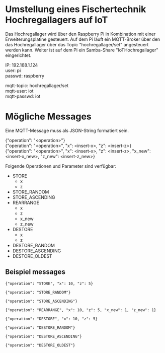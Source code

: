 # Umstellung eines Fischertechnik Hochregallagers auf IoT

Das Hochregallager wird über den Raspberry Pi in Kombination mit einer Erweiterungsplatine gesteuert.
Auf dem Pi läuft ein MQTT-Broker über den das Hochregallager über das Topic "hochregallager/set" angesteuert werden kann. 
Weiter ist auf dem Pi ein Samba-Share "IoTHochregallager" eingerichtet. 

IP: 192.168.1.124  
user: pi  
passwd: raspberry

mqtt-topic: hochregallager/set  
mqtt-user: iot  
mqtt-passwd: iot


# Mögliche Messages

Eine MQTT-Message muss als JSON-String formatiert sein.

{"operation": "\<operation>"}  
{"operation": "\<operation>", "x": \<insert-x>, "z": \<insert-z>}  
{"operation": "\<operation>", "x": \<insert-x>, "z": \<insert-z>, "x_new": \<insert-x_new>, "z_new": \<insert-z_new>}

Folgende Operationen und Parameter sind verfügbar:
- STORE
    - x
    - z
- STORE_RANDOM
- STORE_ASCENDING
- REARRANGE
    - x
    - z
    - x_new
    - z_new
- DESTORE
    - x
    - z
- DESTORE_RANDOM
- DESTORE_ASCENDING
- DESTORE_OLDEST

## Beispiel messages


    {"operation": "STORE", "x": 10, "z": 5}

    {"operation": "STORE_RANDOM"}

    {"operation": "STORE_ASCENDING"}

    {"operation": "REARRANGE", "x": 10, "z": 5, "x_new": 1, "z_new": 1}

    {"operation": "DESTORE", "x": 10, "z": 5}

    {"operation": "DESTORE_RANDOM"}

    {"operation": "DESTORE_ASCENDING"}

    {"operation": "DESTORE_OLDEST"}

